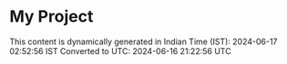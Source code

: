 # My Project

This content is dynamically generated in Indian Time (IST): 2024-06-17 02:52:56 IST
Converted to UTC: 2024-06-16 21:22:56 UTC
